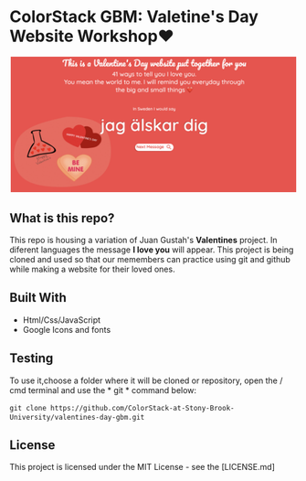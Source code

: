 # ColorStack GBM: Valetine's Day Website Workshop❤️
<p align="center">
<img src="./new_preview.gif" width=500>
</p>

## What is this repo?
This repo is housing a variation of Juan Gustah's **Valentines** project. In diferent languages the message **I love you** will appear. This project is being cloned and used so that our memembers can practice using git and github while making a website for their loved
ones.

## Built With

* Html/Css/JavaScript
* Google Icons and fonts

## Testing

To use it,choose a folder where it will be cloned or repository, open the / cmd terminal and use the * git * command below:
```
git clone https://github.com/ColorStack-at-Stony-Brook-University/valentines-day-gbm.git
```

## License
This project is licensed under the MIT License - see the [LICENSE.md]
